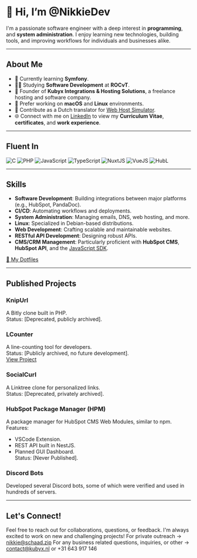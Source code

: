 # 👋 Hi, I’m @NikkieDev

I'm a passionate software engineer with a deep interest in **programming**, and **system administration**. I enjoy learning new technologies, building tools, and improving workflows for individuals and businesses alike.

---

## About Me
- 🌱 Currently learning **Symfony**.
- 👩‍🎓 Studying **Software Development** at **ROCvT**.
- 💼 Founder of **Kubyx Integrations & Hosting Solutions**, a freelance hosting and software company.
- 📱 Prefer working on **macOS** and **Linux** environments.
- 💬 Contribute as a Dutch translator for [Web Host Simulator](https://ko-fi.com/WebHostSimulator).
- 🌐 Connect with me on [LinkedIn](https://www.linkedin.com/in/nikkiedev/) to view my **Curriculum Vitae**, **certificates**, and **work experience**.

---

## Fluent In
![C](https://img.shields.io/badge/The_C_Programming_Language-808080)
![PHP](https://img.shields.io/badge/PHP-8993be)
![JavaScript](https://img.shields.io/badge/JavaScript-FFDE21)
![TypeScript](https://img.shields.io/badge/TypeScript-3178C6)
![NuxtJS](https://img.shields.io/badge/NuxtJS-42b883)
![VueJS](https://img.shields.io/badge/VueJS-42b883)
![HubL](https://img.shields.io/badge/HubL-fa7820)

---

## Skills
- **Software Development**: Building integrations between major platforms (e.g., HubSpot, PandaDoc).
- **CI/CD**: Automating workflows and deployments.
- **System Administration**: Managing emails, DNS, web hosting, and more.
- **Linux**: Specialized in Debian-based distributions.
- **Web Development**: Crafting scalable and maintainable websites.
- **RESTful API Development**: Designing robust APIs.
- **CMS/CRM Management**: Particularly proficient with **HubSpot CMS**, **HubSpot API**, and the [JavaScript SDK](https://www.npmjs.com/package/@hubspot/api-client).

[🔧 My Dotfiles](https://github.com/NikkieDev/dotfiles)

---

## Published Projects
### **KnipUrl**
A Bitly clone built in PHP.  
Status: [Deprecated, publicly archived].

### **LCounter**
A line-counting tool for developers.  
Status: [Publicly archived, no future development].  
[View Project](https://github.com/NikkieDev/lcounter)

### **SocialCurl**
A Linktree clone for personalized links.  
Status: [Deprecated, privately archived].

### **HubSpot Package Manager (HPM)**
A package manager for HubSpot CMS Web Modules, similar to npm.  
Features: 
- VSCode Extension.  
- REST API built in NestJS.  
- Planned GUI Dashboard.  
Status: [Never Published].

### **Discord Bots**
Developed several Discord bots, some of which were verified and used in hundreds of servers.

---

## Let's Connect!
Feel free to reach out for collaborations, questions, or feedback. I'm always excited to work on new and challenging projects!
For private outreach -> nikkie@schaad.zip
For any business related questions, inquiries, or other -> contact@kubyx.nl or +31 643 917 146
